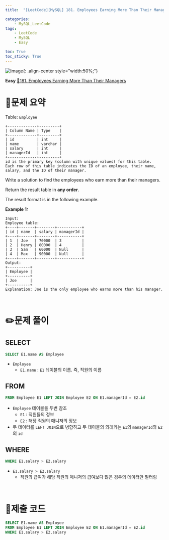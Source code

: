 ```yaml
---
title:  "[LeetCode][MySQL] 181. Employees Earning More Than Their Managers" 

categories: 
    - MySQL_LeetCode
tags: 
    - LeetCode
    - MySQL
    - Easy

toc: True
toc_sticky: True
---
```

![Image](https://github.com/user-attachments/assets/4b8e7f3a-d568-4d5b-a8a9-c3d4b23975f6){: .align-center style="width:50%;"}

**Easy**
[🔗181. Employees Earning More Than Their Managers](https://leetcode.com/problems/employees-earning-more-than-their-managers//)

# 📝문제 요약
Table: `Employee`

```
+-------------+---------+
| Column Name | Type    |
+-------------+---------+
| id          | int     |
| name        | varchar |
| salary      | int     |
| managerId   | int     |
+-------------+---------+
id is the primary key (column with unique values) for this table.
Each row of this table indicates the ID of an employee, their name, salary, and the ID of their manager.

```

Write a solution to find the employees who earn more than their managers.

Return the result table in **any order**.

The result format is in the following example.

**Example 1:**

```
Input:
Employee table:
+----+-------+--------+-----------+
| id | name  | salary | managerId |
+----+-------+--------+-----------+
| 1  | Joe   | 70000  | 3         |
| 2  | Henry | 80000  | 4         |
| 3  | Sam   | 60000  | Null      |
| 4  | Max   | 90000  | Null      |
+----+-------+--------+-----------+
Output:
+----------+
| Employee |
+----------+
| Joe      |
+----------+
Explanation: Joe is the only employee who earns more than his manager.
```


<br>

# ✏️문제 풀이
## SELECT

```sql
SELECT E1.name AS Employee
```

- `Employee`
    - `E1.name` : `E1` 테이블의 이름. 즉, 직원의 이름

## FROM

```sql
FROM Employee E1 LEFT JOIN Employee E2 ON E1.managerId = E2.id
```

- `Employee` 테이블을 두번 참조
    - `E1` : 직원들의 정보
    - `E2` : 해당 직원의 매니저의 정보
- 두 데이터를 `LEFT JOIN`으로 병합하고 두 테이블의 외래키는 `E1`의 `managerId`와 `E2`의 `id`

## WHERE

```sql
WHERE E1.salary > E2.salary
```

- `E1.salary > E2.salary`
    - 직원의 급여가 해당 직원의 매니저의 급여보다 많은 경우의 데이터만 필터링


<br>

# 💯제출 코드
```sql
SELECT E1.name AS Employee
FROM Employee E1 LEFT JOIN Employee E2 ON E1.managerId = E2.id
WHERE E1.salary > E2.salary
```